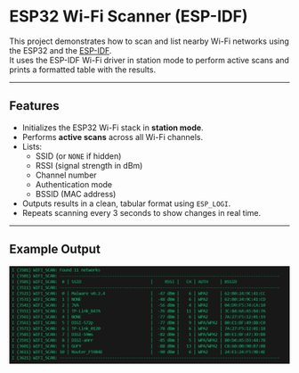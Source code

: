 # ESP32 Wi-Fi Scanner (ESP-IDF)

This project demonstrates how to scan and list nearby Wi-Fi networks using the ESP32 and the [ESP-IDF](https://docs.espressif.com/projects/esp-idf).  
It uses the ESP-IDF Wi-Fi driver in station mode to perform active scans and prints a formatted table with the results.

---

## Features

- Initializes the ESP32 Wi-Fi stack in **station mode**.
- Performs **active scans** across all Wi-Fi channels.
- Lists:
  - SSID (or `NONE` if hidden)
  - RSSI (signal strength in dBm)
  - Channel number
  - Authentication mode
  - BSSID (MAC address)
- Outputs results in a clean, tabular format using `ESP_LOGI`.
- Repeats scanning every 3 seconds to show changes in real time.

---

## Example Output

![Console Output](docs/Console.png)